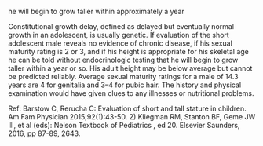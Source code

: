 he will begin to grow taller within approximately a year

Constitutional growth delay, defined as delayed but eventually normal growth in an adolescent, is usually genetic. If evaluation of the short adolescent male reveals no evidence of chronic disease, if his sexual maturity rating is 2 or 3, and if his height is appropriate for his skeletal age he can be told without endocrinologic testing that he will begin to grow taller within a year or so. His adult height may be below average but cannot be predicted reliably. Average sexual maturity ratings for a male of 14.3 years are 4 for genitalia and 3–4 for pubic hair. The history and physical examination would have given clues to any illnesses or nutritional problems.

Ref: Barstow C, Rerucha C: Evaluation of short and tall stature in children. Am Fam Physician 2015;92(1):43-50.  2) Kliegman RM, Stanton BF, Geme JW III, et al (eds): Nelson Textbook of Pediatrics , ed 20. Elsevier Saunders, 2016, pp 87-89, 2643.